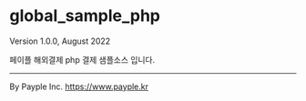 # global_sample_php
Version 1.0.0, August 2022

페이플 해외결제 php 결제 샘플소스 입니다.

--------------------------------------------
By Payple Inc. <https://www.payple.kr>
